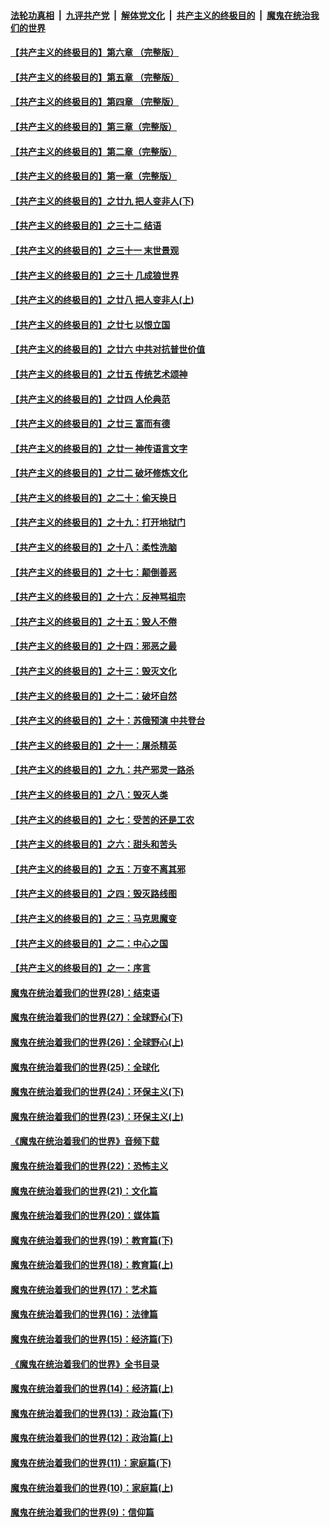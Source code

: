 ####  [法轮功真相](../../../../basic/blob/master/README.md?t=11091226) &nbsp;|&nbsp; [九评共产党](../../../../9ping.md/blob/master/README.md?t=11091226) &nbsp;|&nbsp; [解体党文化](../../../../jtdwh.md/blob/master/README.md?t=11091226)  &nbsp;|&nbsp; [共产主义的终极目的](../../../../gczydzjmd.md/blob/master/README.md?t=11091226) &nbsp;|&nbsp; [魔鬼在统治我们的世界](../../../../mgztzwmdsj.md/blob/master/README.md?t=11091226) 

#### [【共产主义的终极目的】第六章 （完整版）](../pages/nsc422/n11428913.md?t=11091226) 

#### [【共产主义的终极目的】第五章 （完整版）](../pages/nsc422/n11428912.md?t=11091226) 

#### [【共产主义的终极目的】第四章 （完整版）](../pages/nsc422/n11428907.md?t=11091226) 

#### [【共产主义的终极目的】第三章（完整版）](../pages/nsc422/n11428848.md?t=11091226) 

#### [【共产主义的终极目的】第二章（完整版）](../pages/nsc422/n11428831.md?t=11091226) 

#### [【共产主义的终极目的】第一章（完整版）](../pages/nsc422/n11417651.md?t=11091226) 

#### [【共产主义的终极目的】之廿九 把人变非人(下)](../pages/nsc422/n11344140.md?t=11091226) 

#### [【共产主义的终极目的】之三十二 结语](../pages/nsc422/n11360535.md?t=11091226) 

#### [【共产主义的终极目的】之三十一 末世景观](../pages/nsc422/n11351129.md?t=11091226) 

#### [【共产主义的终极目的】之三十 几成狼世界](../pages/nsc422/n11348280.md?t=11091226) 

#### [【共产主义的终极目的】之廿八 把人变非人(上)](../pages/nsc422/n11340492.md?t=11091226) 

#### [【共产主义的终极目的】之廿七 以恨立国](../pages/nsc422/n11336944.md?t=11091226) 

#### [【共产主义的终极目的】之廿六 中共对抗普世价值](../pages/nsc422/n11324785.md?t=11091226) 

#### [【共产主义的终极目的】之廿五 传统艺术颂神](../pages/nsc422/n11296396.md?t=11091226) 

#### [【共产主义的终极目的】之廿四 人伦典范](../pages/nsc422/n11296397.md?t=11091226) 

#### [【共产主义的终极目的】之廿三 富而有德](../pages/nsc422/n11283598.md?t=11091226) 

#### [【共产主义的终极目的】之廿一 神传语言文字](../pages/nsc422/n11263265.md?t=11091226) 

#### [【共产主义的终极目的】之廿二 破坏修炼文化](../pages/nsc422/n11245728.md?t=11091226) 

#### [【共产主义的终极目的】之二十：偷天换日](../pages/nsc422/n11238846.md?t=11091226) 

#### [【共产主义的终极目的】之十九：打开地狱门](../pages/nsc422/n11206376.md?t=11091226) 

#### [【共产主义的终极目的】之十八：柔性洗脑](../pages/nsc422/n11199994.md?t=11091226) 

#### [【共产主义的终极目的】之十七：颠倒善恶](../pages/nsc422/n11179782.md?t=11091226) 

#### [【共产主义的终极目的】之十六：反神骂祖宗](../pages/nsc422/n11166798.md?t=11091226) 

#### [【共产主义的终极目的】之十五：毁人不倦](../pages/nsc422/n11166792.md?t=11091226) 

#### [【共产主义的终极目的】之十四：邪恶之最](../pages/nsc422/n11150249.md?t=11091226) 

#### [【共产主义的终极目的】之十三：毁灭文化](../pages/nsc422/n11135227.md?t=11091226) 

#### [【共产主义的终极目的】之十二：破坏自然](../pages/nsc422/n11135214.md?t=11091226) 

#### [【共产主义的终极目的】之十：苏俄预演 中共登台](../pages/nsc422/n11118424.md?t=11091226) 

#### [【共产主义的终极目的】之十一：屠杀精英](../pages/nsc422/n11118442.md?t=11091226) 

#### [【共产主义的终极目的】之九：共产邪灵一路杀](../pages/nsc422/n11114139.md?t=11091226) 

#### [【共产主义的终极目的】之八：毁灭人类](../pages/nsc422/n11108503.md?t=11091226) 

#### [【共产主义的终极目的】之七：受苦的还是工农](../pages/nsc422/n11101809.md?t=11091226) 

#### [【共产主义的终极目的】之六：甜头和苦头](../pages/nsc422/n11096971.md?t=11091226) 

#### [【共产主义的终极目的】之五：万变不离其邪](../pages/nsc422/n11091285.md?t=11091226) 

#### [【共产主义的终极目的】之四：毁灭路线图](../pages/nsc422/n11086284.md?t=11091226) 

#### [【共产主义的终极目的】之三：马克思魔变](../pages/nsc422/n11061941.md?t=11091226) 

#### [【共产主义的终极目的】之二：中心之国](../pages/nsc422/n11047728.md?t=11091226) 

#### [【共产主义的终极目的】之一：序言](../pages/nsc422/n11086077.md?t=11091226) 

#### [魔鬼在统治着我们的世界(28)：结束语](../pages/nsc422/n10936246.md?t=11091226) 

#### [魔鬼在统治着我们的世界(27)：全球野心(下)](../pages/nsc422/n10928319.md?t=11091226) 

#### [魔鬼在统治着我们的世界(26)：全球野心(上)](../pages/nsc422/n10900318.md?t=11091226) 

#### [魔鬼在统治着我们的世界(25)：全球化](../pages/nsc422/n10788205.md?t=11091226) 

#### [魔鬼在统治着我们的世界(24)：环保主义(下)](../pages/nsc422/n10695307.md?t=11091226) 

#### [魔鬼在统治着我们的世界(23)：环保主义(上)](../pages/nsc422/n10688613.md?t=11091226) 

#### [《魔鬼在统治着我们的世界》音频下载](../pages/nsc422/n10635553.md?t=11091226) 

#### [魔鬼在统治着我们的世界(22)：恐怖主义](../pages/nsc422/n10614727.md?t=11091226) 

#### [魔鬼在统治着我们的世界(21)：文化篇](../pages/nsc422/n10597706.md?t=11091226) 

#### [魔鬼在统治着我们的世界(20)：媒体篇](../pages/nsc422/n10586579.md?t=11091226) 

#### [魔鬼在统治着我们的世界(19)：教育篇(下)](../pages/nsc422/n10564808.md?t=11091226) 

#### [魔鬼在统治着我们的世界(18)：教育篇(上)](../pages/nsc422/n10526970.md?t=11091226) 

#### [魔鬼在统治着我们的世界(17)：艺术篇](../pages/nsc422/n10499093.md?t=11091226) 

#### [魔鬼在统治着我们的世界(16)：法律篇](../pages/nsc422/n10485969.md?t=11091226) 

#### [魔鬼在统治着我们的世界(15)：经济篇(下)](../pages/nsc422/n10469975.md?t=11091226) 

#### [《魔鬼在统治着我们的世界》全书目录](../pages/nsc422/n10464261.md?t=11091226) 

#### [魔鬼在统治着我们的世界(14)：经济篇(上)](../pages/nsc422/n10457370.md?t=11091226) 

#### [魔鬼在统治着我们的世界(13)：政治篇(下)](../pages/nsc422/n10448270.md?t=11091226) 

#### [魔鬼在统治着我们的世界(12)：政治篇(上)](../pages/nsc422/n10444576.md?t=11091226) 

#### [魔鬼在统治着我们的世界(11)：家庭篇(下)](../pages/nsc422/n10440961.md?t=11091226) 

#### [魔鬼在统治着我们的世界(10)：家庭篇(上)](../pages/nsc422/n10435448.md?t=11091226) 

#### [魔鬼在统治着我们的世界(9)：信仰篇](../pages/nsc422/n10432159.md?t=11091226) 

